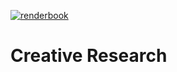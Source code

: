 [![renderbook](https://github.com/michael-collins/minibookdown/actions/workflows/main.yml/badge.svg)](https://github.com/michael-collins/minibookdown/actions/workflows/main.yml)
# Creative Research

